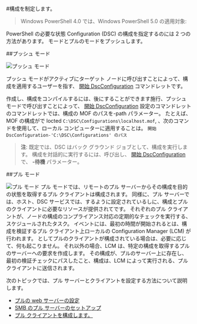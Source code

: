 #構成を制定します。

> Windows PowerShell 4.0 では、Windows PowerShell 5.0 の適用対象:

PowerShell の必要な状態 Configuration (DSC) の構成を指定するのには 2 つの方法があります。 モードとプルのモードをプッシュします。

##プッシュ モード

![プッシュ モード](images/Push.png "How push mode works")

プッシュ モードがアクティブにターゲット ノードに呼び出すことによって、構成を適用するユーザーを指す、 [開始 DscConfiguration](https://technet.microsoft.com/en-us/library/dn521623.aspx) コマンドレットです。

作成し、構成をコンパイルするには、後にすることができます施行、プッシュ モードで呼び出すことによって、 [開始 DscConfiguration](https://technet.microsoft.com/en-us/library/dn521623.aspx) 設定のコマンドレットのコマンドレットでは、構成の MOF のパスを-path パラメーター。 たとえば、MOF の構成がで locted `C:\DSC\Configurations\localhost.mof`, 、次のコマンドを使用して、ローカル コンピューターに適用することは。
`開始 DscConfiguration-'C:\DSC\Configurations' のパス`

> __注__: 既定では、DSC はバック グラウンド ジョブとして、構成を実行します。 構成を対話的に実行するには、呼び出し、 [開始 DscConfiguration](https://technet.microsoft.com/en-us/library/dn521623.aspx) で、 __-待機__ パラメーター。

##プル モード

![プル モード](images/Pull.png "How pull mode works")
プル モードでは、リモートのプル サーバーからその構成を目的の状態を取得するプル クライアントは構成されます。 同様に、プル サーバーでは、ホスト、DSC サービスでは、するように設定されているしに、構成とプルのクライアントに必要なリソースが提供されてです。
それぞれのプル クライアントが、ノードの構成のコンプライアンス対応の定期的なチェックを実行する、スケジュールされたタスク。 イベントには、最初の時間が開始されるとは、構成を検証するプル クライアント上ローカルの Configuration Manager (LCM) が行われます。 としてプルのクライアントが構成されている場合は、必要に応じて、何も起こりません。 それ以外の場合、LCM は、特定の構成を取得するプルのサーバーへの要求を作成します。 その構成が、プルのサーバー上に存在し、最初の検証チェックにパスしたこと、構成は、LCM によって実行される、プル クライアントに送信されます。

次のトピックでは、プル サーバーとクライアントを設定する方法について説明します。

- [プルの web サーバーの設定](pullServer.md)
- [SMB のプル サーバーのセットアップ](pullServerSMB.md)
- [プル クライアントを構成します。](pullClientConfigID.md)




